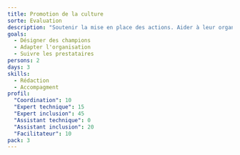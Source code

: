 ```yaml
---
title: Promotion de la culture
sorte: Evaluation
description: "Soutenir la mise en place des actions. Aider à leur organisation, modalités, promotion..."
goals:
  - Désigner des champions
  - Adapter l'organisation
  - Suivre les prestataires
persons: 2
days: 3
skills:
  - Rédaction
  - Accompagment
profil:
  "Coordination": 10
  "Expert technique": 15
  "Expert inclusion": 45 
  "Assistant technique": 0
  "Assistant inclusion": 20
  "Facilitateur": 10
pack: 3
---
```


